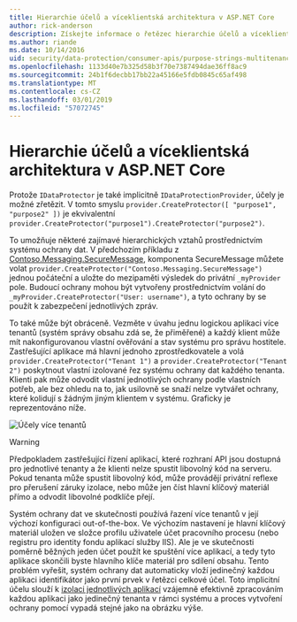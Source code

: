 ```yaml
---
title: Hierarchie účelů a víceklientská architektura v ASP.NET Core
author: rick-anderson
description: Získejte informace o řetězec hierarchie účelů a víceklientská architektura jako má vztah k rozhraní API ASP.NET Core Data Protection.
ms.author: riande
ms.date: 10/14/2016
uid: security/data-protection/consumer-apis/purpose-strings-multitenancy
ms.openlocfilehash: 1133d40e7b325d58b3f70e7387494dae36ff8ac9
ms.sourcegitcommit: 24b1f6decbb17bb22a45166e5fdb0845c65af498
ms.translationtype: MT
ms.contentlocale: cs-CZ
ms.lasthandoff: 03/01/2019
ms.locfileid: "57072745"
---
```

# <a name="purpose-hierarchy-and-multi-tenancy-in-aspnet-core"></a>Hierarchie účelů a víceklientská architektura v ASP.NET Core

Protože `IDataProtector` je také implicitně `IDataProtectionProvider`, účely je možné zřetězit. V tomto smyslu `provider.CreateProtector([ "purpose1", "purpose2" ])` je ekvivalentní `provider.CreateProtector("purpose1").CreateProtector("purpose2")`.

To umožňuje některé zajímavé hierarchických vztahů prostřednictvím systému ochrany dat. V předchozím příkladu z [Contoso.Messaging.SecureMessage](xref:security/data-protection/consumer-apis/purpose-strings#data-protection-contoso-purpose), komponenta SecureMessage můžete volat `provider.CreateProtector("Contoso.Messaging.SecureMessage")` jednou počáteční a uložte do mezipaměti výsledek do privátní `_myProvider` pole. Budoucí ochrany mohou být vytvořeny prostřednictvím volání do `_myProvider.CreateProtector("User: username")`, a tyto ochrany by se použít k zabezpečení jednotlivých zpráv.

To také může být obráceně. Vezměte v úvahu jednu logickou aplikaci více tenantů (systém správy obsahu zdá se, že přiměřené) a každý klient může mít nakonfigurovanou vlastní ověřování a stav systému pro správu hostitele. Zastřešující aplikace má hlavní jednoho zprostředkovatele a volá `provider.CreateProtector("Tenant 1")` a `provider.CreateProtector("Tenant 2")` poskytnout vlastní izolované řez systému ochrany dat každého tenanta. Klienti pak může odvodit vlastní jednotlivých ochrany podle vlastních potřeb, ale bez ohledu na to, jak usilovně se snaží nelze vytvářet ochrany, které kolidují s žádným jiným klientem v systému. Graficky je reprezentováno níže.

![Účely více tenantů](purpose-strings-multitenancy/_static/purposes-multi-tenancy.png)

>[!WARNING]
> Předpokladem zastřešující řízení aplikací, které rozhraní API jsou dostupná pro jednotlivé tenanty a že klienti nelze spustit libovolný kód na serveru. Pokud tenanta může spustit libovolný kód, může provádějí privátní reflexe pro přerušení záruky izolace, nebo může jen číst hlavní klíčový materiál přímo a odvodit libovolné podklíče přejí.

Systém ochrany dat ve skutečnosti používá řazení více tenantů v její výchozí konfiguraci out-of-the-box. Ve výchozím nastavení je hlavní klíčový materiál uložen ve složce profilu uživatele účet pracovního procesu (nebo registru pro identity fondu aplikací služby IIS). Ale je ve skutečnosti poměrně běžných jeden účet použít ke spuštění více aplikací, a tedy tyto aplikace skončili byste hlavního klíče materiál pro sdílení obsahu. Tento problém vyřešit, systém ochrany dat automaticky vloží jedinečný každou aplikaci identifikátor jako první prvek v řetězci celkové účel. Toto implicitní účelu slouží k [izolaci jednotlivých aplikací](xref:security/data-protection/configuration/overview#per-application-isolation) vzájemně efektivně zpracováním každou aplikaci jako jedinečný tenanta v rámci systému a proces vytvoření ochrany pomocí vypadá stejné jako na obrázku výše.
